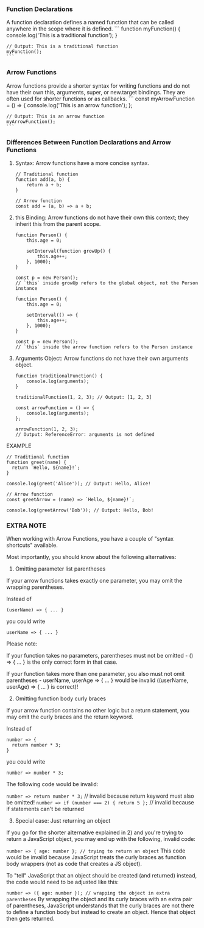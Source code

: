 ### Function Declarations
A function declaration defines a named function that can be called anywhere in the scope where it is defined.
    ```
    function myFunction() {
        console.log('This is a traditional function');
    }
    
    // Output: This is a traditional function
    myFunction();
    ```

### Arrow Functions
Arrow functions provide a shorter syntax for writing functions and do not have their own this, arguments, super, or new.target bindings. They are often used for shorter functions or as callbacks.
    ```
    const myArrowFunction = () => {
        console.log('This is an arrow function');
    };

    // Output: This is an arrow function
    myArrowFunction();
    ```

### Differences Between Function Declarations and Arrow Functions
1. Syntax: Arrow functions have a more concise syntax.
    ```
    // Traditional function
    function add(a, b) {
        return a + b;
    }

    // Arrow function
    const add = (a, b) => a + b;
    ```

2. this Binding: Arrow functions do not have their own this context; they inherit this from the parent scope.
    ```
    function Person() {
        this.age = 0;

        setInterval(function growUp() {
            this.age++;
        }, 1000);
    }

    const p = new Person();
    // `this` inside growUp refers to the global object, not the Person instance

    function Person() {
        this.age = 0;

        setInterval(() => {
            this.age++;
        }, 1000);
    }

    const p = new Person();
    // `this` inside the arrow function refers to the Person instance
    ```

3. Arguments Object: Arrow functions do not have their own arguments object.
    ```
    function traditionalFunction() {
        console.log(arguments);
    }

    traditionalFunction(1, 2, 3); // Output: [1, 2, 3]

    const arrowFunction = () => {
        console.log(arguments);
    };

    arrowFunction(1, 2, 3);
    // Output: ReferenceError: arguments is not defined
    ```

EXAMPLE
```
// Traditional function
function greet(name) {
  return `Hello, ${name}!`;
}

console.log(greet('Alice')); // Output: Hello, Alice!

// Arrow function
const greetArrow = (name) => `Hello, ${name}!`;

console.log(greetArrow('Bob')); // Output: Hello, Bob!
```

### EXTRA NOTE
When working with Arrow Functions, you have a couple of "syntax shortcuts" available.

Most importantly, you should know about the following alternatives:

1) Omitting parameter list parentheses

If your arrow functions takes exactly one parameter, you may omit the wrapping parentheses.

Instead of

`(userName) => { ... }`

you could write

`userName => { ... }`

Please note: 

If your function takes no parameters, parentheses must not be omitted - () => { ... } is the only correct form in that case.

If your function takes more than one parameter, you also must not omit parentheses - userName, userAge => { ... } would be invalid ((userName, userAge) => { ... } is correct)!

2) Omitting function body curly braces

If your arrow function contains no other logic but a return statement, you may omit the curly braces and the return keyword.

Instead of

```
number => { 
  return number * 3;
}
```

you could write

`number => number * 3;`

The following code would be invalid:

`number => return number * 3;` // invalid because return keyword must also be omitted!
`number => if (number === 2) { return 5 };` // invalid because if statements can't be returned

3) Special case: Just returning an object

If you go for the shorter alternative explained in 2) and you're trying to return a JavaScript object, you may end up with the following, invalid code:

`number => { age: number }; // trying to return an object`
This code would be invalid because JavaScript treats the curly braces as function body wrappers (not as code that creates a JS object).

To "tell" JavaScript that an object should be created (and returned) instead, the code would need to be adjusted like this:

`number => ({ age: number }); // wrapping the object in extra parentheses`
By wrapping the object and its curly braces with an extra pair of parentheses, JavaScript understands that the curly braces are not there to define a function body but instead to create an object. Hence that object then gets returned.